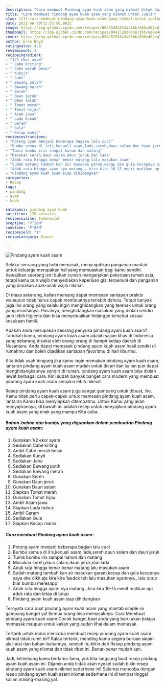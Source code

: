 ```yaml
---
description: "Cara membuat Pindang ayam kuah asam yang nikmat Untuk Jualan"
title: "Cara membuat Pindang ayam kuah asam yang nikmat Untuk Jualan"
slug: 1213-cara-membuat-pindang-ayam-kuah-asam-yang-nikmat-untuk-jualan
date: 2021-06-20T12:53:50.863Z
image: https://img-global.cpcdn.com/recipes/80415203843a31bb/680x482cq70/pindang-ayam-kuah-asam-foto-resep-utama.jpg
thumbnail: https://img-global.cpcdn.com/recipes/80415203843a31bb/680x482cq70/pindang-ayam-kuah-asam-foto-resep-utama.jpg
cover: https://img-global.cpcdn.com/recipes/80415203843a31bb/680x482cq70/pindang-ayam-kuah-asam-foto-resep-utama.jpg
author: Erik Boyd
ratingvalue: 4.8
reviewcount: 3
recipeingredient:
- "1/2 ekor ayam"
- " Cabe kriting"
- " Cabe merah besar"
- " Kunyit"
- " Jahe"
- " Bawang putih"
- " Bawang merah"
- " Sereh"
- " Daun jeruk"
- " Daun salam"
- " Tomat merah"
- " Tomat hijau"
- " Asam jawa"
- " Lada bubuk"
- " Garam"
- " Gula"
- " Kecap manis"
recipeinstructions:
- "Potong ayam menjadi beberapa bagian lalu cuci"
- "Bumbu semua di iris,kecuali asam,lada,sereh,daun salam dan daun jeruk"
- "Tumis bumbu iris sampai harum dan matang"
- "Masukan sereh,daun salam,daun jeruk,dan lada"
- "Aduk rata hingga benar benar matang lalu masukan asam"
- "Sudah matang tambah kan air masukan garam,kecap dan gula kecapnya saya oke dikit aja kira kira 1sedok teh lalu masukan ayamnya...lalu tutup biar bumbu meresapp"
- "Aduk rata hingga ayam nya matang...kira kira 10-15 menit matikan api aduk rata dan tetap di tutup"
- "Pindang ayam kuah asam siap dihidangkan"
categories:
- Resep
tags:
- pindang
- ayam
- kuah

katakunci: pindang ayam kuah 
nutrition: 125 calories
recipecuisine: Indonesian
preptime: "PT28M"
cooktime: "PT48M"
recipeyield: "1"
recipecategory: Dinner

---
```



![Pindang ayam kuah asam](https://img-global.cpcdn.com/recipes/80415203843a31bb/680x482cq70/pindang-ayam-kuah-asam-foto-resep-utama.jpg)

Selaku seorang yang hobi memasak, menyuguhkan panganan mantab untuk keluarga merupakan hal yang memuaskan bagi kamu sendiri. Kewajiban seorang istri bukan cuman mengerjakan pekerjaan rumah saja, tetapi kamu pun wajib menyediakan keperluan gizi terpenuhi dan panganan yang dimakan anak-anak wajib nikmat.

Di masa  sekarang, kalian memang dapat memesan santapan praktis walaupun tidak harus capek membuatnya terlebih dahulu. Tetapi banyak juga lho orang yang selalu ingin menghidangkan yang terenak untuk orang yang dicintainya. Pasalnya, menghidangkan masakan yang diolah sendiri jauh lebih higienis dan bisa menyesuaikan hidangan tersebut sesuai kesukaan famili. 



Apakah anda merupakan seorang penyuka pindang ayam kuah asam?. Tahukah kamu, pindang ayam kuah asam adalah sajian khas di Indonesia yang sekarang disukai oleh orang-orang di hampir setiap daerah di Nusantara. Anda dapat memasak pindang ayam kuah asam hasil sendiri di rumahmu dan boleh dijadikan santapan favoritmu di hari liburmu.

Kita tidak usah bingung jika kamu ingin memakan pindang ayam kuah asam, lantaran pindang ayam kuah asam mudah untuk dicari dan kalian pun dapat menghidangkannya sendiri di rumah. pindang ayam kuah asam bisa diolah lewat berbagai cara. Kini sudah banyak banget cara modern yang membuat pindang ayam kuah asam semakin lebih nikmat.

Resep pindang ayam kuah asam juga sangat gampang untuk dibuat, lho. Kamu tidak perlu capek-capek untuk memesan pindang ayam kuah asam, lantaran Kamu bisa menyiapkan ditempatmu. Untuk Kamu yang akan menyajikannya, di bawah ini adalah resep untuk menyajikan pindang ayam kuah asam yang enak yang mampu Kita coba.

<!--inarticleads1-->

##### Bahan-bahan dan bumbu yang digunakan dalam pembuatan Pindang ayam kuah asam:

1. Gunakan 1/2 ekor ayam
1. Sediakan  Cabe kriting
1. Ambil  Cabe merah besar
1. Sediakan  Kunyit
1. Sediakan  Jahe
1. Sediakan  Bawang putih
1. Sediakan  Bawang merah
1. Gunakan  Sereh
1. Gunakan  Daun jeruk
1. Gunakan  Daun salam
1. Siapkan  Tomat merah
1. Gunakan  Tomat hijau
1. Ambil  Asam jawa
1. Siapkan  Lada bubuk
1. Ambil  Garam
1. Sediakan  Gula
1. Siapkan  Kecap manis




<!--inarticleads2-->

##### Cara membuat Pindang ayam kuah asam:

1. Potong ayam menjadi beberapa bagian lalu cuci
1. Bumbu semua di iris,kecuali asam,lada,sereh,daun salam dan daun jeruk
1. Tumis bumbu iris sampai harum dan matang
1. Masukan sereh,daun salam,daun jeruk,dan lada
1. Aduk rata hingga benar benar matang lalu masukan asam
1. Sudah matang tambah kan air masukan garam,kecap dan gula kecapnya saya oke dikit aja kira kira 1sedok teh lalu masukan ayamnya...lalu tutup biar bumbu meresapp
1. Aduk rata hingga ayam nya matang...kira kira 10-15 menit matikan api aduk rata dan tetap di tutup
1. Pindang ayam kuah asam siap dihidangkan




Ternyata cara buat pindang ayam kuah asam yang mantab simple ini gampang banget ya! Semua orang bisa memasaknya. Cara Membuat pindang ayam kuah asam Cocok banget buat anda yang baru akan belajar memasak maupun untuk kalian yang sudah lihai dalam memasak.

Tertarik untuk mulai mencoba membuat resep pindang ayam kuah asam nikmat tidak rumit ini? Kalau tertarik, mending kamu segera buruan siapin alat-alat dan bahan-bahannya, setelah itu bikin deh Resep pindang ayam kuah asam yang nikmat dan tidak ribet ini. Benar-benar mudah kan. 

Jadi, ketimbang kamu berlama-lama, yuk kita langsung buat resep pindang ayam kuah asam ini. Dijamin anda tiidak akan nyesel sudah bikin resep pindang ayam kuah asam nikmat sederhana ini! Selamat mencoba dengan resep pindang ayam kuah asam nikmat sederhana ini di tempat tinggal kalian masing-masing,ya!.

